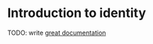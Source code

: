 # Introduction to identity

TODO: write [great documentation](http://jacobian.org/writing/what-to-write/)

